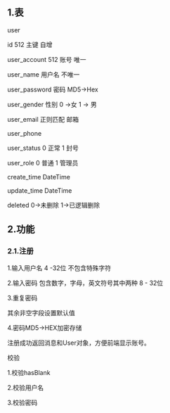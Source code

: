 ## 1.表

user

id     512    主键 自增    

user_account  512   账号   唯一

user_name    用户名 不唯一

user_password   密码  MD5->Hex

user_gender    性别 0 ->女  1 -> 男

user_email          正则匹配  邮箱

user_phone       

user_status      0 正常  1 封号

user_role          0 普通  1 管理员

create_time       DateTime

update_time       DateTime

deleted               0->未删除  1->已逻辑删除

## 2.功能

### 2.1.注册

1.输入用户名  4 -32位 不包含特殊字符

2.输入密码    包含数字，字母，英文符号其中两种 8 - 32位

3.重复密码  

其余非空字段设置默认值

4.密码MD5->HEX加密存储

注册成功返回消息和User对象，方便前端显示账号。

校验

1.校验hasBlank

2.校验用户名

3.校验密码





